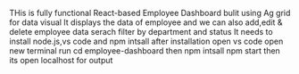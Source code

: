 THis is fully functional React-based Employee Dashboard bulit using Ag grid for data visual 
It displays the data of employee and we can also add,edit & delete employee data 
serach filter by department and status 
It needs to install node.js,vs code  and npm intsall
after installation open vs code open new terminal run cd employee-dashboard 
then npm intsall
npm start 
then its open localhost for output

